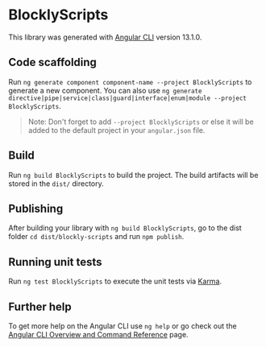 # BlocklyScripts

This library was generated with [Angular CLI](https://github.com/angular/angular-cli) version 13.1.0.

## Code scaffolding

Run `ng generate component component-name --project BlocklyScripts` to generate a new component. You can also use `ng generate directive|pipe|service|class|guard|interface|enum|module --project BlocklyScripts`.
> Note: Don't forget to add `--project BlocklyScripts` or else it will be added to the default project in your `angular.json` file. 

## Build

Run `ng build BlocklyScripts` to build the project. The build artifacts will be stored in the `dist/` directory.

## Publishing

After building your library with `ng build BlocklyScripts`, go to the dist folder `cd dist/blockly-scripts` and run `npm publish`.

## Running unit tests

Run `ng test BlocklyScripts` to execute the unit tests via [Karma](https://karma-runner.github.io).

## Further help

To get more help on the Angular CLI use `ng help` or go check out the [Angular CLI Overview and Command Reference](https://angular.io/cli) page.
